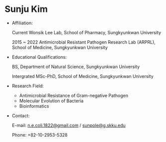 Sunju Kim
=========

* Affiliation:

    Current Wonsik Lee Lab, School of Pharmacy, Sungkyunkwan University

    2015 ~ 2022  Antimicrobial Resistant Pathogen Research Lab (ARPRL), School of Medicine, Sungkyunkwan University

* Educational Qualifications:

    BS, Department of Natural Science, Sungkyunkwan University
    
    Intergrated MSc-PhD, School of Medicine, Sungkyunkwan University
    
* Research Field:

    - Antimicrobial Resistance of Gram-negative Pathogen
    - Molecular Evolution of Bacteria
    - Bioinformatics
    
* Contact:

    E-mail: n.e.coli.1822@gmail.com / sunpole@g.skku.edu
    
    Phone: +82-10-2953-5328

<!---
necoli1822/necoli1822 is a ✨ special ✨ repository because its `README.md` (this file) appears on your GitHub profile.
You can click the Preview link to take a look at your changes.
--->
